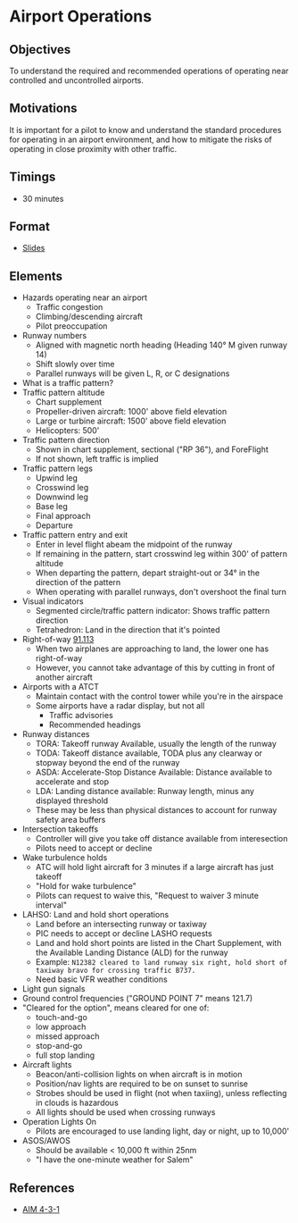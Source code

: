 # Airport Operations

## Objectives

To understand the required and recommended operations of operating near controlled and uncontrolled airports.

## Motivations

It is important for a pilot to know and understand the standard procedures for operating in an airport environment, and how to mitigate the risks of operating in close proximity with other traffic.

## Timings

- 30 minutes

## Format

- [Slides](/slides/05-airport-operations.pdf)

## Elements

- Hazards operating near an airport
  - Traffic congestion
  - Climbing/descending aircraft
  - Pilot preoccupation
- Runway numbers
  - Aligned with magnetic north heading (Heading 140&deg; M given runway 14)
  - Shift slowly over time
  - Parallel runways will be given L, R, or C designations
- What is a traffic pattern?
- Traffic pattern altitude
  - Chart supplement
  - Propeller-driven aircraft: 1000' above field elevation
  - Large or turbine aircraft: 1500' above field elevation
  - Helicopters: 500'
- Traffic pattern direction
  - Shown in chart supplement, sectional ("RP 36"), and ForeFlight
  - If not shown, left traffic is implied
- Traffic pattern legs
  - Upwind leg
  - Crosswind leg
  - Downwind leg
  - Base leg
  - Final approach
  - Departure
- Traffic pattern entry and exit
  - Enter in level flight abeam the midpoint of the runway
  - If remaining in the pattern, start crosswind leg within 300' of pattern altitude
  - When departing the pattern, depart straight-out or 34&deg; in the direction of the pattern
  - When operating with parallel runways, don't overshoot the final turn
- Visual indicators
  - Segmented circle/traffic pattern indicator: Shows traffic pattern direction
  - Tetrahedron: Land in the direction that it's pointed
- Right-of-way [91.113](/_references/14-CFR/91.113)
  - When two airplanes are approaching to land, the lower one has right-of-way
  - However, you cannot take advantage of this by cutting in front of another aircraft
- Airports with a ATCT
  - Maintain contact with the control tower while you're in the airspace
  - Some airports have a radar display, but not all
    - Traffic advisories
    - Recommended headings
- Runway distances
  - TORA: Takeoff runway Available, usually the length of the runway
  - TODA: Takeoff distance available, TODA plus any clearway or stopway beyond the end of the runway
  - ASDA: Accelerate-Stop Distance Available: Distance available to accelerate and stop
  - LDA: Landing distance available: Runway length, minus any displayed threshold
  - These may be less than physical distances to account for runway safety area buffers
- Intersection takeoffs
  - Controller will give you take off distance available from interesection
  - Pilots need to accept or decline
- Wake turbulence holds
  - ATC will hold light aircraft for 3 minutes if a large aircraft has just takeoff
  - "Hold for wake turbulence"
  - Pilots can request to waive this, "Request to waiver 3 minute interval"
- LAHSO: Land and hold short operations
  - Land before an intersecting runway or taxiway
  - PIC needs to accept or decline LASHO requests
  - Land and hold short points are listed in the Chart Supplement, with the Available Landing Distance (ALD) for the runway
  - Example: `N12382 cleared to land runway six right, hold short of taxiway bravo for crossing traffic B737.`
  - Need basic VFR weather conditions
- Light gun signals
- Ground control frequencies ("GROUND POINT 7" means 121.7)
- "Cleared for the option", means cleared for one of:
  - touch-and-go
  - low approach
  - missed approach
  - stop-and-go
  - full stop landing
- Aircraft lights
  - Beacon/anti-collision lights on when aircraft is in motion
  - Position/nav lights are required to be on sunset to sunrise
  - Strobes should be used in flight (not when taxiing), unless reflecting in clouds is hazardous
  - All lights should be used when crossing runways
- Operation Lights On
  - Pilots are encouraged to use landing light, day or night, up to 10,000'
- ASOS/AWOS
  - Should be available &lt; 10,000 ft within 25nm
  - "I have the one-minute weather for Salem"

## References

- [AIM 4-3-1](/_references/AIM/4-3-1)
